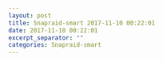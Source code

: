 ```yaml
---
layout: post
title: Snapraid-smart 2017-11-10 00:22:01
date: 2017-11-10 00:22:01
excerpt_separator: ""
categories: Snapraid-smart
---
```

```

```
